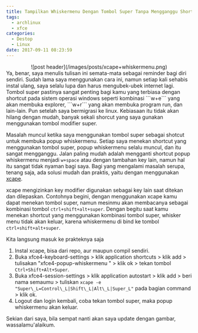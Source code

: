 ```yaml
---
title: Tampilkan Whiskermenu Dengan Tombol Super Tanpa Mengganggu Shortcut Lain
tags:
  - archlinux
  - xfce
categories:
  - Destop
  - Linux
date: 2017-09-11 08:23:59
---
```

<div align="center">
![post header](/images/posts/xcape+whiskermenu.png)
</div>
Ya, benar, saya menulis tulisan ini semata-mata sebagai reminder bagi diri sendiri. Sudah lama saya menggunakan cara ini, namun setiap kali sehabis instal ulang, saya selalu lupa dan harus mengubek-ubek internet lagi. Tombol super pastinya sangat penting bagi kamu yang terbiasa dengan shortcut pada sistem operasi windows seperti kombinasi ```w+e``` yang akan membuka explorer, ```w+r``` yang akan membuka program run, dan lain-lain. Pun setelah saya bermigrasi ke linux. Kebiasaan itu tidak akan hilang dengan mudah, banyak sekali shorcut yang saya gunakan menggunakan tombol modifier super.

Masalah muncul ketika saya menggunakan tombol super sebagai shotcut untuk membuka popup whiskermenu. Setiap saya menekan shortcut yang menggunakan tombol super, popup whiskermenu selalu muncul, dan itu sangat mengganggu. Jalan paling mudah adalah mengganti shortcut popup whiskermenu menjadi ```w+space``` atau dengan tambahan key lain, namun hal itu sangat tidak nyaman bagi saya. Bagi yang mengalami masalah serupa, tenang saja, ada solusi mudah dan praktis, yaitu dengan menggunakan [xcape](https://github.com/alols/xcape).

xcape mengizinkan key modifier digunakan sebagai key lain saat ditekan dan dilepaskan. Contohnya begini, dengan menggunakan xcape kamu dapat menekan tombol super, namun mesinmu akan membacanya sebagai kombinasi tombol ```ctrl+shift+alt+super```. Dengan begitu saat kamu menekan shortcut yang menggunakan kombinasi tombol super, whisker menu tidak akan keluar, karena whiskermenu di bind ke tombol ```ctrl+shift+alt+super```.

Kita langsung masuk ke prakteknya saja

1.  Instal xcape, bisa dari repo, aur maupun compil sendiri.
2.  Buka xfce4-keyboard-settings > klik application shortcuts > klik add > tulisakan "xfce4-popup-whiskermenu " > klik ok > tekan tombol ```Ctrl+Shift+Alt+Super```.
3.  Buka xfce4-session-settings > klik application autostart > klik add > beri nama semaumu > tuliskan ```xcape -e "Super\_L=Control\_L|Shift\_L|Alt\_L|Super_L"``` pada bagian command > klik ok.
4.  Logout dan login kembali, coba tekan tombol super, maka popup whiskermenu akan keluar.

Sekian dari saya, bila sempat nanti akan saya update dengan gambar, wassalamu'alaikum.